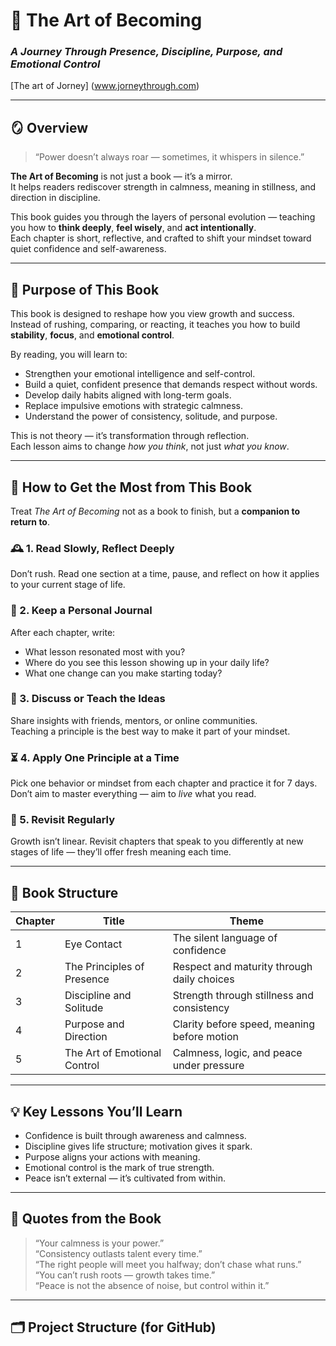 # 📘 The Art of Becoming

### _A Journey Through Presence, Discipline, Purpose, and Emotional Control_

[The art of Jorney] (www.jorneythrough.com)

---

## 🪞 Overview

> “Power doesn’t always roar — sometimes, it whispers in silence.”

**The Art of Becoming** is not just a book — it’s a mirror.  
It helps readers rediscover strength in calmness, meaning in stillness, and direction in discipline.

This book guides you through the layers of personal evolution — teaching you how to **think deeply**, **feel wisely**, and **act intentionally**.  
Each chapter is short, reflective, and crafted to shift your mindset toward quiet confidence and self-awareness.

---

## 🎯 Purpose of This Book

This book is designed to reshape how you view growth and success.  
Instead of rushing, comparing, or reacting, it teaches you how to build **stability**, **focus**, and **emotional control**.

By reading, you will learn to:

- Strengthen your emotional intelligence and self-control.
- Build a quiet, confident presence that demands respect without words.
- Develop daily habits aligned with long-term goals.
- Replace impulsive emotions with strategic calmness.
- Understand the power of consistency, solitude, and purpose.

This is not theory — it’s transformation through reflection.  
Each lesson aims to change _how you think_, not just _what you know_.

---

## 🧭 How to Get the Most from This Book

Treat _The Art of Becoming_ not as a book to finish, but a **companion to return to**.

### 🕰️ 1. Read Slowly, Reflect Deeply

Don’t rush. Read one section at a time, pause, and reflect on how it applies to your current stage of life.

### 📝 2. Keep a Personal Journal

After each chapter, write:

- What lesson resonated most with you?
- Where do you see this lesson showing up in your daily life?
- What one change can you make starting today?

### 💬 3. Discuss or Teach the Ideas

Share insights with friends, mentors, or online communities.  
Teaching a principle is the best way to make it part of your mindset.

### ⏳ 4. Apply One Principle at a Time

Pick one behavior or mindset from each chapter and practice it for 7 days.  
Don’t aim to master everything — aim to _live_ what you read.

### 🔁 5. Revisit Regularly

Growth isn’t linear. Revisit chapters that speak to you differently at new stages of life — they’ll offer fresh meaning each time.

---

## 🧠 Book Structure

| Chapter | Title                        | Theme                                       |
| ------- | ---------------------------- | ------------------------------------------- |
| 1       | Eye Contact                  | The silent language of confidence           |
| 2       | The Principles of Presence   | Respect and maturity through daily choices  |
| 3       | Discipline and Solitude      | Strength through stillness and consistency  |
| 4       | Purpose and Direction        | Clarity before speed, meaning before motion |
| 5       | The Art of Emotional Control | Calmness, logic, and peace under pressure   |

---

## 💡 Key Lessons You’ll Learn

- Confidence is built through awareness and calmness.
- Discipline gives life structure; motivation gives it spark.
- Purpose aligns your actions with meaning.
- Emotional control is the mark of true strength.
- Peace isn’t external — it’s cultivated from within.

---

## 📜 Quotes from the Book

> “Your calmness is your power.”  
> “Consistency outlasts talent every time.”  
> “The right people will meet you halfway; don’t chase what runs.”  
> “You can’t rush roots — growth takes time.”  
> “Peace is not the absence of noise, but control within it.”

---

## 🗂️ Project Structure (for GitHub)
